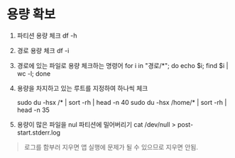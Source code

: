 
# 용량 확보


1. 파티션 용량 체크
    df -h      
2. 경로 용량 체크
    df -i   
3. 경로에 있는 파일로 용량 체크하는 명령어
     for i in "경로/*"; do echo $i; find $i | wc -l; done

4. 용량을 차지하고 있는 루트를 지정하여 하나씩 체크

    sudo du -hsx /* | sort -rh | head -n 40
    sudo du -hsx /home/* | sort -rh | head -n 35

5. 용량이 많은 파일을 nul 파티션에 밀어버리기
    cat /dev/null > post-start.stderr.log

> 로그를 함부러 지우면 앱 실행에 문제가 될 수 있으므로 지우면 안됨.